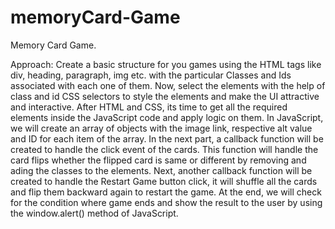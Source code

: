 # memoryCard-Game
Memory Card Game.


Approach:
Create a basic structure for you games using the HTML tags like div, heading, paragraph, img etc. with the particular Classes and Ids associated with each one of them.
Now, select the elements with the help of class and id CSS selectors to style the elements and make the UI attractive and interactive.
After HTML and CSS, its time to get all the required elements inside the JavaScript code and apply logic on them.
In JavaScript, we will create an array of objects with the image link, respective alt value and ID for each item of the array.
In the next part, a callback function will be created to handle the click event of the cards. This function will handle the card flips whether the flipped card is same or different by removing and ading the classes to the elements.
Next, another callback function will be created to handle the Restart Game button click, it will shuffle all the cards and flip them backward again to restart the game.
At the end, we will check for the condition where game ends and show the result to the user by using the window.alert() method of JavaScript.
